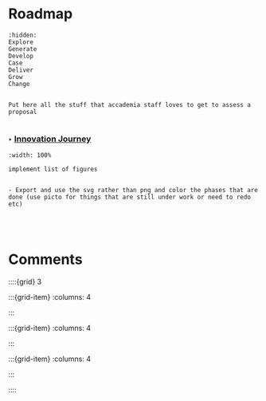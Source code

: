 # Roadmap

```{toctree}
:hidden:
Explore
Generate
Develop
Case
Deliver
Grow
Change
```

```{note}

Put here all the stuff that accademia staff loves to get to assess a proposal


```

### <strong> &#x2023; <u> Innovation Journey </u></strong>





```{figure} Docs/Innovation_flowchart.png
:width: 100%

implement list of figures
```


```{note}

- Export and use the svg rather than png and color the phases that are done (use picto for things that are still under work or need to redo etc)

```

<br>
<br>



# Comments

<script src="https://utteranc.es/client.js"
        repo="Deugz/sp-Science_Journey"
        issue-term="pathname"
        theme="github-light"
        crossorigin="anonymous"
        async>
</script>

::::{grid} 3

:::{grid-item}
:columns: 4

:::

:::{grid-item}
:columns: 4

<script type='text/javascript' src='https://storage.ko-fi.com/cdn/widget/Widget_2.js'></script><script type='text/javascript'>kofiwidget2.init('Buy me a coffee', '#317315', 'O4O6EZO78');kofiwidget2.draw();</script> 

:::

:::{grid-item}
:columns: 4

:::

::::